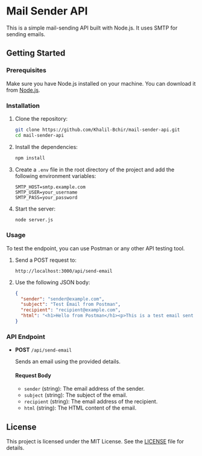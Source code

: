 # Mail Sender API

This is a simple mail-sending API built with Node.js. It uses SMTP for sending emails.

## Getting Started

### Prerequisites

Make sure you have Node.js installed on your machine. You can download it from [Node.js](https://nodejs.org/).

### Installation

1. Clone the repository:

   ```bash
   git clone https://github.com/Khalil-Bchir/mail-sender-api.git
   cd mail-sender-api
   ```

2. Install the dependencies:

   ```bash
   npm install
   ```

3. Create a `.env` file in the root directory of the project and add the following environment variables:

   ```plaintext
   SMTP_HOST=smtp.example.com
   SMTP_USER=your_username
   SMTP_PASS=your_password
   ```

4. Start the server:

   ```bash
   node server.js
   ```

### Usage

To test the endpoint, you can use Postman or any other API testing tool.

1. Send a POST request to:

   ```
   http://localhost:3000/api/send-email
   ```

2. Use the following JSON body:

   ```json
   {
     "sender": "sender@example.com",
     "subject": "Test Email from Postman",
     "recipient": "recipient@example.com",
     "html": "<h1>Hello from Postman</h1><p>This is a test email sent from Postman using the API.</p>"
   }
   ```

### API Endpoint

- **POST** `/api/send-email`

  Sends an email using the provided details.

  #### Request Body

  - `sender` (string): The email address of the sender.
  - `subject` (string): The subject of the email.
  - `recipient` (string): The email address of the recipient.
  - `html` (string): The HTML content of the email.

## License

This project is licensed under the MIT License. See the [LICENSE](LICENSE) file for details.
